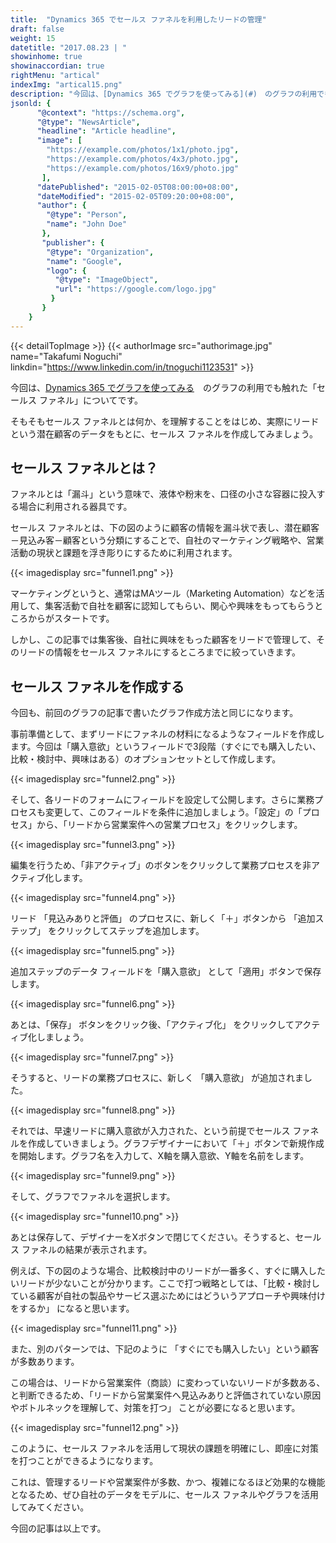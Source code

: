 ```yaml
---
title:  "Dynamics 365 でセールス ファネルを利用したリードの管理"
draft: false
weight: 15
datetitle: "2017.08.23 | "
showinhome: true
showinaccordian: true
rightMenu: "artical"
indexImg: "artical15.png"
description: "今回は、[Dynamics 365 でグラフを使ってみる](#)　のグラフの利用でも触れた「セールス ファネル」についてです。"
jsonld: {
      "@context": "https://schema.org",
      "@type": "NewsArticle",
      "headline": "Article headline",
      "image": [
        "https://example.com/photos/1x1/photo.jpg",
        "https://example.com/photos/4x3/photo.jpg",
        "https://example.com/photos/16x9/photo.jpg"
       ],
      "datePublished": "2015-02-05T08:00:00+08:00",
      "dateModified": "2015-02-05T09:20:00+08:00",
      "author": {
        "@type": "Person",
        "name": "John Doe"
       },
       "publisher": {
        "@type": "Organization",
        "name": "Google",
        "logo": {
          "@type": "ImageObject",
          "url": "https://google.com/logo.jpg"
         }
       }
    }
---
```

{{< detailTopImage >}}
{{< authorImage src="authorimage.jpg" name="Takafumi Noguchi" linkdin="https://www.linkedin.com/in/tnoguchi1123531" >}}
<!-- Intro  -->
今回は、[Dynamics 365 でグラフを使ってみる](https://www.andaze.com/ja/dynamics365/supporting-sales-with-dynamics-365/use-dynamics-graph/)　のグラフの利用でも触れた「セールス ファネル」についてです。

そもそもセールス ファネルとは何か、を理解することをはじめ、実際にリードという潜在顧客のデータをもとに、セールス ファネルを作成してみましょう。


## セールス ファネルとは？
ファネルとは「漏斗」という意味で、液体や粉末を、口径の小さな容器に投入する場合に利用される器具です。

セールス ファネルとは、下の図のように顧客の情報を漏斗状で表し、潜在顧客－見込み客－顧客という分類にすることで、自社のマーケティング戦略や、営業活動の現状と課題を浮き彫りにするために利用されます。
<!-- Image= funnel1.png -->
{{< imagedisplay src="funnel1.png" >}}

マーケティングというと、通常はMAツール（Marketing Automation）などを活用して、集客活動で自社を顧客に認知してもらい、関心や興味をもってもらうところからがスタートです。

しかし、この記事では集客後、自社に興味をもった顧客をリードで管理して、そのリードの情報をセールス ファネルにするところまでに絞っていきます。

## セールス ファネルを作成する
今回も、前回のグラフの記事で書いたグラフ作成方法と同じになります。

事前準備として、まずリードにファネルの材料になるようなフィールドを作成します。今回は「購入意欲」というフィールドで3段階（すぐにでも購入したい、比較・検討中、興味はある）のオプションセットとして作成します。
<!-- Image= funnel2.png -->
{{< imagedisplay src="funnel2.png" >}}

そして、各リードのフォームにフィールドを設定して公開します。さらに業務プロセスも変更して、このフィールドを条件に追加しましょう。「設定」の「プロセス」から、「リードから営業案件への営業プロセス」をクリックします。
<!-- Image= funnel3.png -->
{{< imagedisplay src="funnel3.png" >}}

編集を行うため、「非アクティブ」のボタンをクリックして業務プロセスを非アクティブ化します。
<!-- Image= funnel4.png -->
{{< imagedisplay src="funnel4.png" >}}

リード 「見込みありと評価」 のプロセスに、新しく「＋」ボタンから 「追加ステップ」 をクリックしてステップを追加します。
<!-- Image= funnel5.png -->
{{< imagedisplay src="funnel5.png" >}}

追加ステップのデータ フィールドを「購入意欲」 として「適用」ボタンで保存します。
<!-- Image= funnel6.png -->
{{< imagedisplay src="funnel6.png" >}}

あとは、「保存」 ボタンをクリック後、「アクティブ化」 をクリックしてアクティブ化しましょう。
<!-- Image= funnel7.png -->
{{< imagedisplay src="funnel7.png" >}}

そうすると、リードの業務プロセスに、新しく 「購入意欲」 が追加されました。
<!-- Image= funnel8.png -->
{{< imagedisplay src="funnel8.png" >}}

それでは、早速リードに購入意欲が入力された、という前提でセールス ファネルを作成していきましょう。グラフデザイナーにおいて「＋」ボタンで新規作成を開始します。グラフ名を入力して、X軸を購入意欲、Y軸を名前をします。
<!-- Image= funnel9.png -->
{{< imagedisplay src="funnel9.png" >}}

そして、グラフでファネルを選択します。
<!-- Image= funnel10.png -->
{{< imagedisplay src="funnel10.png" >}}

あとは保存して、デザイナーをXボタンで閉じてください。そうすると、セールス ファネルの結果が表示されます。

例えば、下の図のような場合、比較検討中のリードが一番多く、すぐに購入したいリードが少ないことが分かります。ここで打つ戦略としては、「比較・検討している顧客が自社の製品やサービス選ぶためにはどういうアプローチや興味付けをするか」 になると思います。
<!-- Image= funnel11.png -->
{{< imagedisplay src="funnel11.png" >}}

また、別のパターンでは、下記のように 「すぐにでも購入したい」という顧客が多数あります。

この場合は、リードから営業案件（商談）に変わっていないリードが多数ある、と判断できるため、「リードから営業案件へ見込みありと評価されていない原因やボトルネックを理解して、対策を打つ」 ことが必要になると思います。

<!-- Image= funnel12.png -->
{{< imagedisplay src="funnel12.png" >}}

このように、セールス ファネルを活用して現状の課題を明確にし、即座に対策を打つことができるようになります。

これは、管理するリードや営業案件が多数、かつ、複雑になるほど効果的な機能となるため、ぜひ自社のデータをモデルに、セールス ファネルやグラフを活用してみてください。

今回の記事は以上です。
